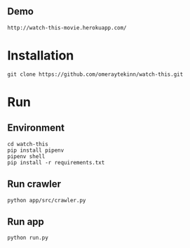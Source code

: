 ## Demo

```
http://watch-this-movie.herokuapp.com/

```


# Installation

```
git clone https://github.com/omeraytekinn/watch-this.git
```

# Run

## Environment

```
cd watch-this
pip install pipenv
pipenv shell
pip install -r requirements.txt
```

## Run crawler

```
python app/src/crawler.py
```

## Run app

```
python run.py
```
